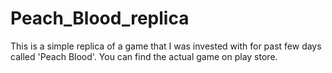 # Peach_Blood_replica
This is a simple replica of a game that I was invested with for past few days called 'Peach Blood'. You can find the actual game on play store.
